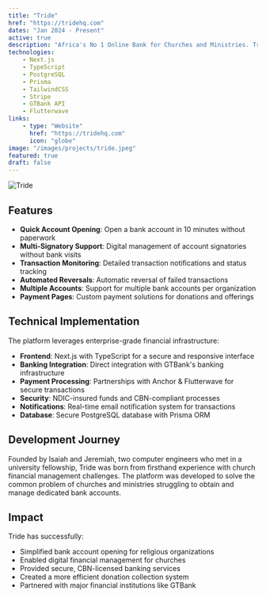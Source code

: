 ```yaml
---
title: "Tride"
href: "https://tridehq.com"
dates: "Jan 2024 - Present"
active: true
description: "Africa's No 1 Online Bank for Churches and Ministries. Tride helps religious organizations receive funds faster from members and donors with dedicated bank accounts and online payment options."
technologies:
    - Next.js
    - TypeScript
    - PostgreSQL
    - Prisma
    - TailwindCSS
    - Stripe
    - GTBank API
    - Flutterwave
links:
    - type: "Website"
      href: "https://tridehq.com"
      icon: "globe"
image: "/images/projects/tride.jpeg"
featured: true
draft: false
---
```


![Tride](/images/projects/tride.jpeg)

## Features

-   **Quick Account Opening**: Open a bank account in 10 minutes without paperwork
-   **Multi-Signatory Support**: Digital management of account signatories without bank visits
-   **Transaction Monitoring**: Detailed transaction notifications and status tracking
-   **Automated Reversals**: Automatic reversal of failed transactions
-   **Multiple Accounts**: Support for multiple bank accounts per organization
-   **Payment Pages**: Custom payment solutions for donations and offerings

## Technical Implementation

The platform leverages enterprise-grade financial infrastructure:

-   **Frontend**: Next.js with TypeScript for a secure and responsive interface
-   **Banking Integration**: Direct integration with GTBank's banking infrastructure
-   **Payment Processing**: Partnerships with Anchor & Flutterwave for secure transactions
-   **Security**: NDIC-insured funds and CBN-compliant processes
-   **Notifications**: Real-time email notification system for transactions
-   **Database**: Secure PostgreSQL database with Prisma ORM

## Development Journey

Founded by Isaiah and Jeremiah, two computer engineers who met in a university fellowship, Tride was born from firsthand experience with church financial management challenges. The platform was developed to solve the common problem of churches and ministries struggling to obtain and manage dedicated bank accounts.

## Impact

Tride has successfully:

-   Simplified bank account opening for religious organizations
-   Enabled digital financial management for churches
-   Provided secure, CBN-licensed banking services
-   Created a more efficient donation collection system
-   Partnered with major financial institutions like GTBank

